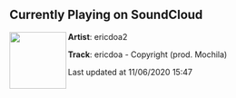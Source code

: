 ## Currently Playing on SoundCloud

[<img align="left" width="100" src="https://i1.sndcdn.com/artworks-j4EkWaMHAoyfEfiM-vs9yiw-t50x50.jpg">](https://soundcloud.com/ericdoa2/copyright)

**Artist**: ericdoa2 

**Track**: ericdoa - Copyright (prod. Mochila)

Last updated at 11/06/2020 15:47
